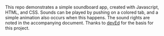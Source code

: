 This repo demonstrates a simple soundboard app, created with Javascript, HTML, and CSS.  Sounds can be played by pushing on a colored tab, and a simple animation also occurs when this happens. The sound rights are noted in the accompanying document. Thanks to [devEd](https://www.youtube.com/channel/UClb90NQQcskPUGDIXsQEz5Q) for the basis for this project.

